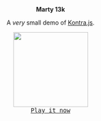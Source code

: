 <div align="center">
  <strong>Marty 13k</strong>
  <p>A <em>very</em> small demo of <a href="https://github.com/straker/kontra">Kontra.js</a>.</p>
  <img width="175" src="https://user-images.githubusercontent.com/121322/128909575-95de15ce-ce00-4af0-8782-2b2ce7c74ca1.gif"><br>
  <a href="https://leereilly.net/marty-13k"><kbd>Play it now</kbd></a>
</div>
